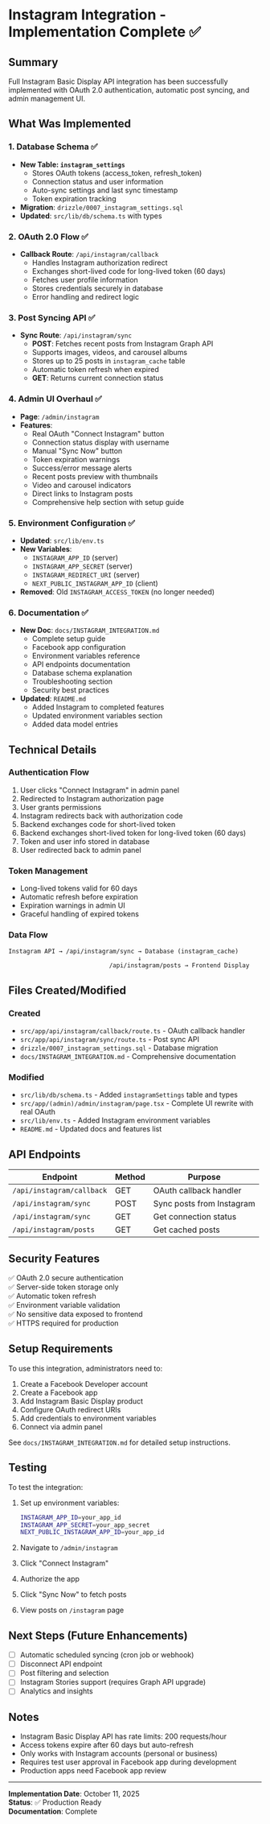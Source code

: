 # Instagram Integration - Implementation Complete ✅

## Summary

Full Instagram Basic Display API integration has been successfully implemented with OAuth 2.0 authentication, automatic post syncing, and admin management UI.

## What Was Implemented

### 1. Database Schema ✅
- **New Table: `instagram_settings`**
  - Stores OAuth tokens (access_token, refresh_token)
  - Connection status and user information
  - Auto-sync settings and last sync timestamp
  - Token expiration tracking
- **Migration**: `drizzle/0007_instagram_settings.sql`
- **Updated**: `src/lib/db/schema.ts` with types

### 2. OAuth 2.0 Flow ✅
- **Callback Route**: `/api/instagram/callback`
  - Handles Instagram authorization redirect
  - Exchanges short-lived code for long-lived token (60 days)
  - Fetches user profile information
  - Stores credentials securely in database
  - Error handling and redirect logic

### 3. Post Syncing API ✅
- **Sync Route**: `/api/instagram/sync`
  - **POST**: Fetches recent posts from Instagram Graph API
  - Supports images, videos, and carousel albums
  - Stores up to 25 posts in `instagram_cache` table
  - Automatic token refresh when expired
  - **GET**: Returns current connection status
  
### 4. Admin UI Overhaul ✅
- **Page**: `/admin/instagram`
- **Features**:
  - Real OAuth "Connect Instagram" button
  - Connection status display with username
  - Manual "Sync Now" button
  - Token expiration warnings
  - Success/error message alerts
  - Recent posts preview with thumbnails
  - Video and carousel indicators
  - Direct links to Instagram posts
  - Comprehensive help section with setup guide

### 5. Environment Configuration ✅
- **Updated**: `src/lib/env.ts`
- **New Variables**:
  - `INSTAGRAM_APP_ID` (server)
  - `INSTAGRAM_APP_SECRET` (server)
  - `INSTAGRAM_REDIRECT_URI` (server)
  - `NEXT_PUBLIC_INSTAGRAM_APP_ID` (client)
- **Removed**: Old `INSTAGRAM_ACCESS_TOKEN` (no longer needed)

### 6. Documentation ✅
- **New Doc**: `docs/INSTAGRAM_INTEGRATION.md`
  - Complete setup guide
  - Facebook app configuration
  - Environment variables reference
  - API endpoints documentation
  - Database schema explanation
  - Troubleshooting section
  - Security best practices
- **Updated**: `README.md`
  - Added Instagram to completed features
  - Updated environment variables section
  - Added data model entries

## Technical Details

### Authentication Flow
1. User clicks "Connect Instagram" in admin panel
2. Redirected to Instagram authorization page
3. User grants permissions
4. Instagram redirects back with authorization code
5. Backend exchanges code for short-lived token
6. Backend exchanges short-lived token for long-lived token (60 days)
7. Token and user info stored in database
8. User redirected back to admin panel

### Token Management
- Long-lived tokens valid for 60 days
- Automatic refresh before expiration
- Expiration warnings in admin UI
- Graceful handling of expired tokens

### Data Flow
```
Instagram API → /api/instagram/sync → Database (instagram_cache)
                                    ↓
                            /api/instagram/posts → Frontend Display
```

## Files Created/Modified

### Created
- `src/app/api/instagram/callback/route.ts` - OAuth callback handler
- `src/app/api/instagram/sync/route.ts` - Post sync API
- `drizzle/0007_instagram_settings.sql` - Database migration
- `docs/INSTAGRAM_INTEGRATION.md` - Comprehensive documentation

### Modified
- `src/lib/db/schema.ts` - Added `instagramSettings` table and types
- `src/app/(admin)/admin/instagram/page.tsx` - Complete UI rewrite with real OAuth
- `src/lib/env.ts` - Added Instagram environment variables
- `README.md` - Updated docs and features list

## API Endpoints

| Endpoint | Method | Purpose |
|----------|--------|---------|
| `/api/instagram/callback` | GET | OAuth callback handler |
| `/api/instagram/sync` | POST | Sync posts from Instagram |
| `/api/instagram/sync` | GET | Get connection status |
| `/api/instagram/posts` | GET | Get cached posts |

## Security Features

✅ OAuth 2.0 secure authentication  
✅ Server-side token storage only  
✅ Automatic token refresh  
✅ Environment variable validation  
✅ No sensitive data exposed to frontend  
✅ HTTPS required for production  

## Setup Requirements

To use this integration, administrators need to:

1. Create a Facebook Developer account
2. Create a Facebook app
3. Add Instagram Basic Display product
4. Configure OAuth redirect URIs
5. Add credentials to environment variables
6. Connect via admin panel

See `docs/INSTAGRAM_INTEGRATION.md` for detailed setup instructions.

## Testing

To test the integration:

1. Set up environment variables:
   ```bash
   INSTAGRAM_APP_ID=your_app_id
   INSTAGRAM_APP_SECRET=your_app_secret
   NEXT_PUBLIC_INSTAGRAM_APP_ID=your_app_id
   ```

2. Navigate to `/admin/instagram`
3. Click "Connect Instagram"
4. Authorize the app
5. Click "Sync Now" to fetch posts
6. View posts on `/instagram` page

## Next Steps (Future Enhancements)

- [ ] Automatic scheduled syncing (cron job or webhook)
- [ ] Disconnect API endpoint
- [ ] Post filtering and selection
- [ ] Instagram Stories support (requires Graph API upgrade)
- [ ] Analytics and insights

## Notes

- Instagram Basic Display API has rate limits: 200 requests/hour
- Access tokens expire after 60 days but auto-refresh
- Only works with Instagram accounts (personal or business)
- Requires test user approval in Facebook app during development
- Production apps need Facebook app review

---

**Implementation Date**: October 11, 2025  
**Status**: ✅ Production Ready  
**Documentation**: Complete  

